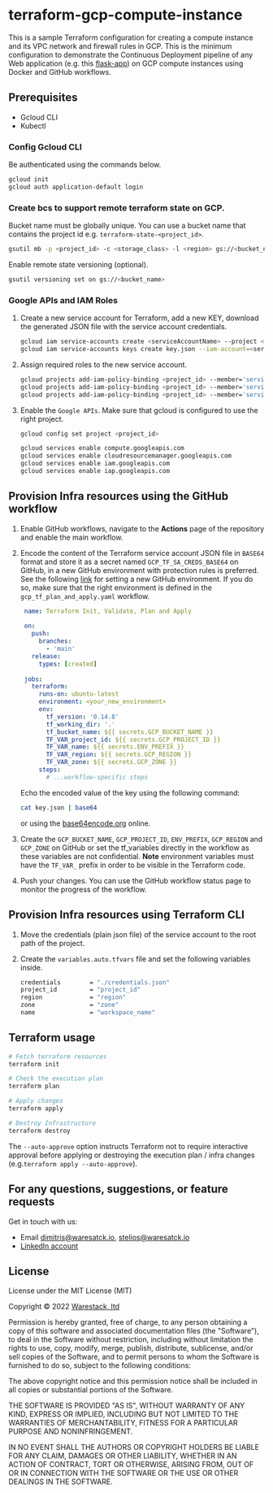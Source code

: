 # terraform-gcp-compute-instance

This is a sample Terraform configuration for creating a compute instance and its VPC network and firewall rules in GCP.
This is the minimum configuration to demonstrate the Continuous Deployment pipeline of any Web application
(e.g. this [flask-app](https://github.com/warestack/gcp-continious-deployment)) on GCP compute instances using Docker
and GitHub workflows.

## Prerequisites

- Gcloud CLI
- Kubectl

### Config Gcloud CLI

Be authenticated using the commands below.

```bash
gcloud init
gcloud auth application-default login   
```

### Create bcs to support remote terraform state on GCP. 

Bucket name must be globally unique. You can use a bucket name that contains the project id e.g. 
`terraform-state-<project_id>`.

```bash
gsutil mb -p <project_id> -c <storage_class> -l <region> gs://<bucket_name>
```

Enable remote state versioning (optional).

```bash
gsutil versioning set on gs://<bucket_name>
```

### Google APIs and IAM Roles

1. Create a new service account for Terraform, add a new KEY, download the generated JSON file with the service account
   credentials.

   ```bash
   gcloud iam service-accounts create <serviceAccountName> --project <project_id>
   gcloud iam service-accounts keys create key.json --iam-account=<serviceAccount.email>
   ```

2. Assign required roles to the new service account.

   ```bash
   gcloud projects add-iam-policy-binding <project_id> --member='serviceAccount:<serviceAccount.email>' --role='roles/storage.admin'   
   gcloud projects add-iam-policy-binding <project_id> --member='serviceAccount:<serviceAccount.email>' --role='roles/storage.objectAdmin'   
   gcloud projects add-iam-policy-binding <project_id> --member='serviceAccount:<serviceAccount.email>' --role='roles/compute.admin'
   ```

3. Enable the `Google APIs`. Make sure that gcloud is configured to use the right project.

   ```bash
   gcloud config set project <project_id>
   ```
   
   ```bash
   gcloud services enable compute.googleapis.com
   gcloud services enable cloudresourcemanager.googleapis.com
   gcloud services enable iam.googleapis.com
   gcloud services enable iap.googleapis.com
   ```

## Provision Infra resources using the GitHub workflow

1. Enable GitHub workflows, navigate to the **Actions** page of the repository and enable the main workflow.
2. Encode the content of the Terraform service account JSON file in `BASE64` format and store it as a secret named
   `GCP_TF_SA_CREDS_BASE64` on GitHub, in a new GitHub environment with protection rules is preferred. See the following
   [link](https://docs.github.com/en/actions/deployment/targeting-different-environments/using-environments-for-deployment)
   for setting a new GitHub environment. If you do so, make sure that the right environment is defined in the 
   `gcp_tf_plan_and_apply.yaml` workflow.

   ```yaml
    name: Terraform Init, Validate, Plan and Apply
    
    on:
      push:
        branches:
          - 'main'
      release:
        types: [created]
    
    jobs:
      terraform:
        runs-on: ubuntu-latest
        environment: <your_new_environment>
        env:
          tf_version: '0.14.8'
          tf_working_dir: '.'
          tf_bucket_name: ${{ secrets.GCP_BUCKET_NAME }}
          TF_VAR_project_id: ${{ secrets.GCP_PROJECT_ID }}
          TF_VAR_name: ${{ secrets.ENV_PREFIX }}
          TF_VAR_region: ${{ secrets.GCP_REGION }}
          TF_VAR_zone: ${{ secrets.GCP_ZONE }}
        steps:
          # ...workflow-specific steps
   ```

   Echo the encoded value of the key using the following command:
    
   ```bash
   cat key.json | base64
   ```
    
    or using the [base64encode.org](https://www.base64encode.org/) online.

3. Create the `GCP_BUCKET_NAME`, `GCP_PROJECT_ID`, `ENV_PREFIX`, `GCP_REGION` and `GCP_ZONE` on GitHub or set the
   tf_variables directly in the workflow as these variables are not confidential. **Note** environment variables must
   have the `TF_VAR_` prefix in order to be visible in the Terraform code.
4. Push your changes. You can use the GitHub workflow status page to monitor the progress of the workflow.

## Provision Infra resources using Terraform CLI

1. Move the credentials (plain json file) of the service account to the root path of the project.        

2. Create the `variables.auto.tfvars` file and set the following variables inside.

    ```bash
    credentials        = "./credentials.json"
    project_id         = "project_id"
    region             = "region"
    zone               = "zone"
    name               = "workspace_name"
    ```

## Terraform usage

```bash
# Fetch terraform resources
terraform init

# Check the execution plan
terraform plan

# Apply changes
terraform apply

# Destroy Infrastructure
terraform destroy
```

The `--auto-approve` option instructs Terraform not to require interactive approval before applying or destroying the
execution plan / infra changes (e.g.`terraform apply --auto-approve`).

## For any questions, suggestions, or feature requests

Get in touch with us:

- Email [dimitris@waresatck.io](mailto:dimitris@warestack.io?subject=[GitHub]%20Source%20Han%20Sans),
  [stelios@waresatck.io](mailto:stelios@warestack.io?subject=[GitHub]%20Source%20Han%20Sans)
- [LinkedIn account](https://www.linkedin.com/in/dimitris-kargatzis-1385a2101/)

## License

License under the MIT License (MIT)

Copyright © 2022 [Warestack, ltd](https://github.com/warestack)

Permission is hereby granted, free of charge, to any person obtaining a copy of this software and associated documentation files (the "Software"), to deal in the Software without restriction, including without limitation the rights to use, copy, modify, merge, publish, distribute, sublicense, and/or sell copies of the Software, and to permit persons to whom the Software is furnished to do so, subject to the following conditions:

The above copyright notice and this permission notice shall be included in all copies or substantial portions of the Software.

THE SOFTWARE IS PROVIDED "AS IS", WITHOUT WARRANTY OF ANY KIND, EXPRESS OR IMPLIED, INCLUDING BUT NOT LIMITED TO THE WARRANTIES OF MERCHANTABILITY, FITNESS FOR A PARTICULAR PURPOSE AND NONINFRINGEMENT.

IN NO EVENT SHALL THE AUTHORS OR COPYRIGHT HOLDERS BE LIABLE FOR ANY CLAIM, DAMAGES OR OTHER LIABILITY, WHETHER IN AN ACTION OF CONTRACT, TORT OR OTHERWISE, ARISING FROM, OUT OF OR IN CONNECTION WITH THE SOFTWARE OR THE USE OR OTHER DEALINGS IN THE SOFTWARE.
